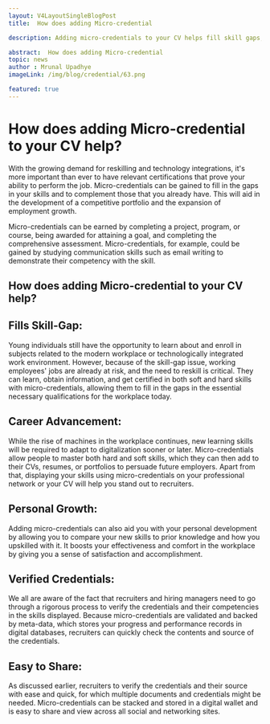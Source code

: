 ```yaml
---
layout: V4LayoutSingleBlogPost
title:  How does adding Micro-credential

description: Adding micro-credentials to your CV helps fill skill gaps, advance your career, demonstrate personal growth, and provide verified and easily shareable credentials.

abstract:  How does adding Micro-credential
topic: news
author : Mrunal Upadhye
imageLink: /img/blog/credential/63.png

featured: true
---
```


# How does adding Micro-credential to your CV help?


With the growing demand for reskilling and technology integrations, it's more important than ever to have relevant certifications that prove your ability to perform the job. Micro-credentials can be gained to fill in the gaps in your skills and to complement those that you already have. This will aid in the development of a competitive portfolio and the expansion of employment growth.

Micro-credentials can be earned by completing a project, program, or course, being awarded for attaining a goal, and completing the comprehensive assessment. Micro-credentials, for example, could be gained by studying communication skills such as email writing to demonstrate their competency with the skill.

## How does adding Micro-credential to your CV help?

## Fills Skill-Gap:

Young individuals still have the opportunity to learn about and enroll in subjects related to the modern workplace or technologically integrated work environment. However, because of the skill-gap issue, working employees' jobs are already at risk, and the need to reskill is critical. They can learn, obtain information, and get certified in both soft and hard skills with micro-credentials, allowing them to fill in the gaps in the essential necessary qualifications for the workplace today.

## Career Advancement:

While the rise of machines in the workplace continues, new learning skills will be required to adapt to digitalization sooner or later. Micro-credentials allow people to master both hard and soft skills, which they can then add to their CVs, resumes, or portfolios to persuade future employers. Apart from that, displaying your skills using micro-credentials on your professional network or your CV will help you stand out to recruiters.

## Personal Growth:

Adding micro-credentials can also aid you with your personal development by allowing you to compare your new skills to prior knowledge and how you upskilled with it. It boosts your effectiveness and comfort in the workplace by giving you a sense of satisfaction and accomplishment.

## Verified Credentials:

We all are aware of the fact that recruiters and hiring managers need to go through a rigorous process to verify the credentials and their competencies in the skills displayed.  Because micro-credentials are validated and backed by meta-data, which stores your progress and performance records in digital databases, recruiters can quickly check the contents and source of the credentials.

## Easy to Share:

As discussed earlier, recruiters to verify the credentials and their source with ease and quick, for which multiple documents and credentials might be needed. Micro-credentials can be stacked and stored in a digital wallet and is easy to share and view across all social and networking sites.


